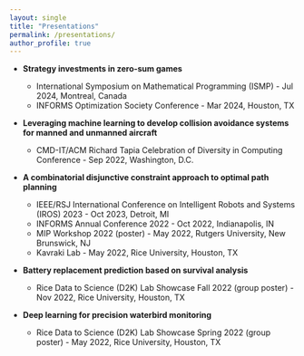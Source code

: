 ```yaml
---
layout: single
title: "Presentations"
permalink: /presentations/
author_profile: true
---
```


* **Strategy investments in zero-sum games**
  * International Symposium on Mathematical Programming (ISMP) - Jul 2024, Montreal, Canada
  * INFORMS Optimization Society Conference - Mar 2024, Houston, TX

* **Leveraging machine learning to develop collision avoidance systems for manned and unmanned aircraft**
  * CMD-IT/ACM Richard Tapia Celebration of Diversity in Computing Conference - Sep 2022, Washington, D.C.

* **A combinatorial disjunctive constraint approach to optimal path planning**
  * IEEE/RSJ International Conference on Intelligent Robots and Systems (IROS) 2023 - Oct 2023, Detroit, MI
  * INFORMS Annual Conference 2022 - Oct 2022, Indianapolis, IN
  * MIP Workshop 2022 (poster) - May 2022, Rutgers University, New Brunswick, NJ
  * Kavraki Lab - May 2022, Rice University, Houston, TX

* **Battery replacement prediction based on survival analysis**
  * Rice Data to Science (D2K) Lab Showcase Fall 2022 (group poster) - Nov 2022, Rice University, Houston, TX

* **Deep learning for precision waterbird monitoring**
  * Rice Data to Science (D2K) Lab Showcase Spring 2022 (group poster) - May 2022, Rice University, Houston, TX

